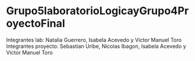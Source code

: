 # Grupo5laboratorioLogicayGrupo4ProyectoFinal
Integrantes lab: Natalia Guerrero, Isabela Acevedo y Victor Manuel Toro
Integrantes proyecto: Sebastian Uribe, Nicolas Ibagon, Isabela Acevedo y Victor Manuel Toro
